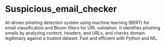 # Suspicious_email_checker
AI-driven phishing detection system using machine learning (BERT) for email classification and Bloom filters for URL validation. It identifies phishing emails by analyzing content, headers, and URLs, and checks domain legitimacy against a trusted dataset. Fast and efficient with Python and ML.
